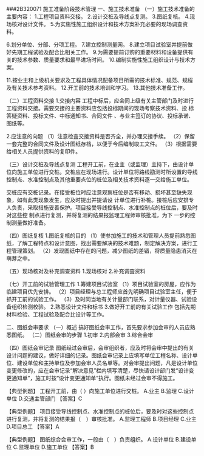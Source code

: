 ###2B320071	施工准备阶段技术管理
一、施工技术准备
（一）施工技术准备的主要内容：
1.工程项目资料交接。
2.设计交桩及导线点复测。
3.图纸复核。
4.现场核对设计文件。
5.为实施性施工组织设计和技术方案补充必要的现场调查资料。

6.划分单位、分部、分项工程。
7.建立控制测量网。
8.建立项目试验室并提前做好先期工程试验及配合比相关工作。
9.为需要提前订购的重要材料和设备提供有关的技术参数、质量要求和最早进场时间。
10.编制实施性施工组织设计与技术方案。

11.按业主和上级机关要求及工程具体情况配备项目所需的技术标准、规范、规程及有关技术参考资料。
12.开工前的技术培训和学习。
13.其他技术准备工作。

（二）工程资料交接
1.交接内容
工程中标后，应会同上级有关主管部门及时进行工程资料交接。需要交接的主要资料应包括投标期间的现场考察技术资料、投 标答疑资料、投标文件、中标通知书、合同文件 、与业主签订的协议、投标承诺、图纸等。

2.应注意的向题
（1）注意检査交接资料是否齐全，并办理交接手续。
（2）保留一套完整的合同文件及设计图纸存档，以便于今后编制竣工文件。
（3）根据需要给相关人员提供资料的复印件。

（三）设计交桩及导线点复测
工程开工前，在业主（或监理）主持下，由设计单位向施工单位进行交桩。交桩应在现场进行。设计单位将路线勘测时所设置的导线控制点、水准控制点及其他重要点位的桩位及相关技术资料逐一交给施工单位。

交桩应有交桩记录。在接受桩位时应注意观察桩位是否有移动、损坏甚至缺失现象，如有此类现象发生，应及时提出并提请设 计单位进行补桩。接桩后应安排专人负责，采取措施妥善保护。项目接受导线控制点、水准控制点的桩位后，要及时对这些控 制点进行复测，并将复测的结果报监理工程师审核批准，为下 一步的控制测量做好准备。

（四）图纸复核
1.图纸复核的目的
（1）使参加施工的技术和管理人员提前熟悉图纸，了解工程特点和设计意图，找出需要解决的技术难题，制定解决方案，进行工程管理策划。
（2）发现图纸中存在的问题，减少图纸的差错，将质量隐患消灭在萌芽之中。

（五）现场核对及补充调查资料
1.现场核对
2.补充调査资料

（七）开工前的试验管理工作
1.筹建项目试验室
（1）项目试验室的房屋，应作为临建项目优先安排。
（2）项目经理与总工程师应首先明确项目试验室主任，便于抓开工前的试验工作。
（3）及时同当地有关计量部门联系，对计量仪器、试验设备组织检测校验。
2.熟悉设计文件和标书
3.做好开工前的有关试验工作
包括先期材料检验、工程试验及配合比设计等工作。

二、图纸会审要求
（一）概述
搞好图纸会审工作，首先要求参加会审的人员应熟悉图纸。
（二）图纸会审的步骤
1.初审
2.内部会审
3.综合会审

（四）图纸会审记录
图纸经过会审后，会审组织者，应及时将会审中提出的有关设计问题的建议，做好详细的记录。图纸会审记录上应填写单位工程名称、设计单位、建设单位和主持单位及参加会审人员名单等。对会审提出问题，凡是设计单位变更修改的，应在会审记录“解决意见”栏内填写清楚，尽快请设计部门发“设计变更通知单”，施工时按“设计变更通知单”执行。图纸未经过会审不得施工。

【典型例题】
工程开工前，由（	）向施工单位进行交桩。
A.业主
B.监理
C.设计单位
D.交通主管部门
【答案】C

【典型例题】
项目接受导线控制点、水准控制点的桩位后，要及时对这些控制点进行复测，并将复测的结果报（　）审核批准。
A.监理工程师
B.项目经理
C.业主
D.项目总工
【答案】A

【典型例题】
图纸综合会审工作，一般由（　）负责组织。
A.设计单位
B.建设单位
C.监理单位
D.施工单位
【答案】B